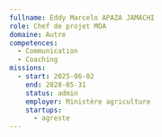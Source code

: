 ```yaml
---
fullname: Eddy Marcelo APAZA JAMACHI
role: Chef de projet MOA
domaine: Autre
competences:
  - Communication
  - Coaching
missions:
  - start: 2025-06-02
    end: 2028-05-31
    status: admin
    employer: Ministère agriculture
    startups:
      - agreste
---
```

